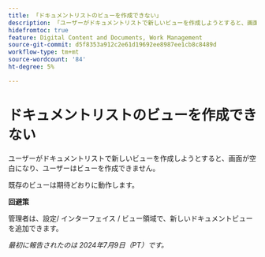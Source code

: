 ```yaml
---
title: 「ドキュメントリストのビューを作成できない」
description: 「ユーザーがドキュメントリストで新しいビューを作成しようとすると、画面が空白になり、ユーザーはビューを作成できません。 」
hidefromtoc: true
feature: Digital Content and Documents, Work Management
source-git-commit: d5f8353a912c2e61d19692ee8987ee1cb8c8489d
workflow-type: tm+mt
source-wordcount: '84'
ht-degree: 5%

---
```



# ドキュメントリストのビューを作成できない

ユーザーがドキュメントリストで新しいビューを作成しようとすると、画面が空白になり、ユーザーはビューを作成できません。

既存のビューは期待どおりに動作します。

**回避策**

管理者は、設定/ インターフェイス / ビュー領域で、新しいドキュメントビューを追加できます。

_最初に報告されたのは 2024年7月9日（PT）です。_
